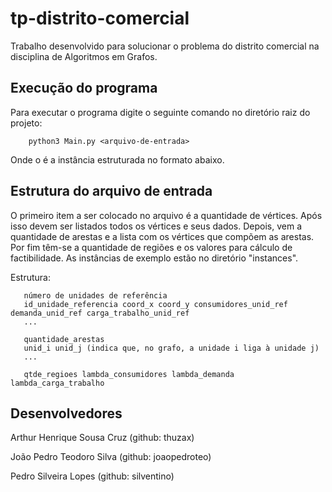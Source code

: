 # tp-distrito-comercial

Trabalho desenvolvido para solucionar o problema do distrito comercial na disciplina de Algoritmos em Grafos.

## Execução do programa

Para executar o programa digite o seguinte comando no diretório raiz do projeto:
       
        python3 Main.py <arquivo-de-entrada>

Onde o <arquivo-de-entrada> é a instância estruturada no formato abaixo.

## Estrutura do arquivo de entrada

O primeiro item a ser colocado no arquivo é a quantidade de vértices. Após isso devem ser listados todos os vértices e seus dados.
Depois, vem a quantidade de arestas e a lista com os vértices que compõem as arestas.
Por fim têm-se a quantidade de regiões e os valores para cálculo de factibilidade.
As instâncias de exemplo estão no diretório "instances".

Estrutura:

       número de unidades de referência
       id_unidade_referencia coord_x coord_y consumidores_unid_ref demanda_unid_ref carga_trabalho_unid_ref
       ...

       quantidade_arestas
       unid_i unid_j (indica que, no grafo, a unidade i liga à unidade j)
       ...

       qtde_regioes lambda_consumidores lambda_demanda lambda_carga_trabalho

## Desenvolvedores

Arthur Henrique Sousa Cruz (github: thuzax)

João Pedro Teodoro Silva (github: joaopedroteo)

Pedro Silveira Lopes (github: silventino)


